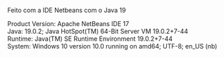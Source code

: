 Feito com a IDE Netbeans com o Java 19

Product Version: Apache NetBeans IDE 17  
Java: 19.0.2; Java HotSpot(TM) 64-Bit Server VM 19.0.2+7-44  
Runtime: Java(TM) SE Runtime Environment 19.0.2+7-44  
System: Windows 10 version 10.0 running on amd64; UTF-8; en_US (nb)  
